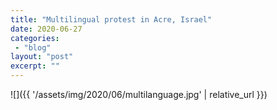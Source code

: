 ```yaml
---
title: "Multilingual protest in Acre, Israel"
date: 2020-06-27
categories: 
 - "blog"
layout: "post"
excerpt: ""
---
```


![]({{ '/assets/img/2020/06/multilanguage.jpg' | relative_url }})
